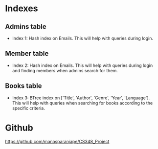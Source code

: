 # Indexes

## Admins table
- Index 1: Hash index on Emails. This will help with queries during login.

## Member table
- Index 2: Hash index on Emails. This will help with queries during login and finding members when admins search for them.

## Books table
- Index 3: BTree index on ['Title', 'Author', 'Genre', 'Year', 'Language']. This will help with queries when searching for books according to the specific criteria.

# Github
https://github.com/manasparanjape/CS348_Project
